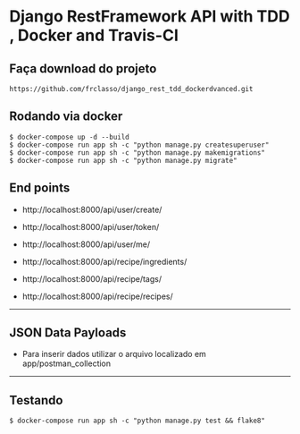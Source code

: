 # Django RestFramework API with TDD , Docker and Travis-CI


Faça download do projeto
------------------------
    https://github.com/frclasso/django_rest_tdd_dockerdvanced.git

Rodando via docker
------------------
```
$ docker-compose up -d --build
$ docker-compose run app sh -c "python manage.py createsuperuser"
$ docker-compose run app sh -c "python manage.py makemigrations"
$ docker-compose run app sh -c "python manage.py migrate"
```


End points
----------
- http://localhost:8000/api/user/create/
- http://localhost:8000/api/user/token/
- http://localhost:8000/api/user/me/

- http://localhost:8000/api/recipe/ingredients/
- http://localhost:8000/api/recipe/tags/
- http://localhost:8000/api/recipe/recipes/

-----

JSON Data Payloads
------------------
- Para inserir dados utilizar o arquivo localizado em app/postman_collection
---

Testando
--------
```
$ docker-compose run app sh -c "python manage.py test && flake8"
```